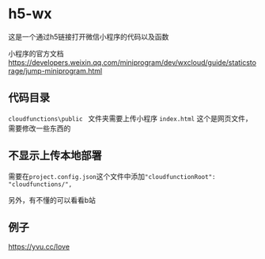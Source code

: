# h5-wx

这是一个通过h5链接打开微信小程序的代码以及函数

小程序的官方文档
https://developers.weixin.qq.com/miniprogram/dev/wxcloud/guide/staticstorage/jump-miniprogram.html

## 代码目录
`cloudfunctions\public ` 文件夹需要上传小程序
`index.html` 这个是网页文件，需要修改一些东西的

## 不显示上传本地部署
需要在`project.config.json`这个文件中添加`"cloudfunctionRoot": "cloudfunctions/",`

另外，有不懂的可以看看b站

## 例子
https://yvu.cc/love
